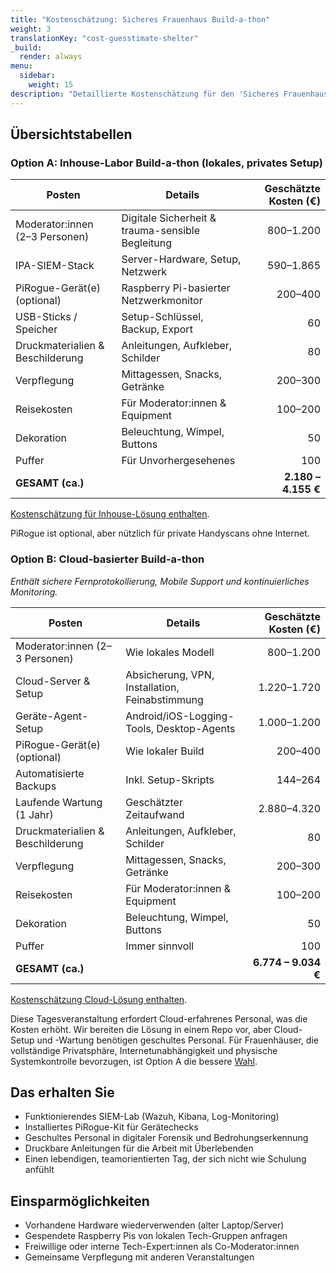 ```yaml
---
title: "Kostenschätzung: Sicheres Frauenhaus Build-a-thon"
weight: 3
translationKey: "cost-guesstimate-shelter"
_build:
  render: always
menu:
  sidebar:
    weight: 15
description: "Detaillierte Kostenschätzung für den 'Sicheres Frauenhaus Build-a-thon'—ein praktischer Tagesworkshop, bei dem Mitarbeitende ein eigenes digitales Sicherheitslabor (Wazuh + Pirogue) mit Hilfe von Moderator:innen einrichten."
---
```


## Übersichtstabellen

### Option A: Inhouse-Labor Build-a-thon (lokales, privates Setup)

| **Posten**                       | **Details**                                      | **Geschätzte Kosten (€)** |
|----------------------------------|--------------------------------------------------|--------------------------:|
| Moderator:innen (2–3 Personen)   | Digitale Sicherheit & trauma-sensible Begleitung |                 800–1.200 |
| IPA-SIEM-Stack                   | Server-Hardware, Setup, Netzwerk                 |                 590–1.865 |
| PiRogue-Gerät(e) (optional)      | Raspberry Pi-basierter Netzwerkmonitor           |                   200–400 |
| USB-Sticks / Speicher            | Setup-Schlüssel, Backup, Export                  |                        60 |
| Druckmaterialien & Beschilderung | Anleitungen, Aufkleber, Schilder                 |                        80 |
| Verpflegung                      | Mittagessen, Snacks, Getränke                    |                   200–300 |
| Reisekosten                      | Für Moderator:innen & Equipment                  |                   100–200 |
| Dekoration                       | Beleuchtung, Wimpel, Buttons                     |                        50 |
| Puffer                           | Für Unvorhergesehenes                            |                       100 |
| **GESAMT (ca.)**                 |                                                  |       **2.180 – 4.155 €** |

[Kostenschätzung für Inhouse-Lösung enthalten](/docs/lab/costs.md).

PiRogue ist optional, aber nützlich für private Handyscans ohne Internet.

### Option B: Cloud-basierter Build-a-thon

*Enthält sichere Fernprotokollierung, Mobile Support und kontinuierliches Monitoring.*

| **Posten**                       | **Details**                                    | **Geschätzte Kosten (€)** |
|----------------------------------|------------------------------------------------|--------------------------:|
| Moderator:innen (2–3 Personen)   | Wie lokales Modell                             |                 800–1.200 |
| Cloud-Server & Setup             | Absicherung, VPN, Installation, Feinabstimmung |               1.220–1.720 |
| Geräte-Agent-Setup               | Android/iOS-Logging-Tools, Desktop-Agents      |               1.000–1.200 |
| PiRogue-Gerät(e) (optional)      | Wie lokaler Build                              |                   200–400 |
| Automatisierte Backups           | Inkl. Setup-Skripts                            |                   144–264 |
| Laufende Wartung (1 Jahr)        | Geschätzter Zeitaufwand                        |               2.880–4.320 |
| Druckmaterialien & Beschilderung | Anleitungen, Aufkleber, Schilder               |                        80 |
| Verpflegung                      | Mittagessen, Snacks, Getränke                  |                   200–300 |
| Reisekosten                      | Für Moderator:innen & Equipment                |                   100–200 |
| Dekoration                       | Beleuchtung, Wimpel, Buttons                   |                        50 |
| Puffer                           | Immer sinnvoll                                 |                       100 |
| **GESAMT (ca.)**                 |                                                |       **6.774 – 9.034 €** |

[Kostenschätzung Cloud-Lösung enthalten](/docs/lab/costs-cloud.md).

Diese Tagesveranstaltung erfordert Cloud-erfahrenes Personal, was die Kosten erhöht. Wir bereiten die Lösung in einem Repo vor, aber Cloud-Setup und -Wartung benötigen geschultes Personal. Für Frauenhäuser, die vollständige Privatsphäre, Internetunabhängigkeit und physische Systemkontrolle bevorzugen, ist Option A die bessere [Wahl](/docs/lab/architectures.md).

## Das erhalten Sie

* Funktionierendes SIEM-Lab (Wazuh, Kibana, Log-Monitoring)
* Installiertes PiRogue-Kit für Gerätechecks
* Geschultes Personal in digitaler Forensik und Bedrohungserkennung
* Druckbare Anleitungen für die Arbeit mit Überlebenden
* Einen lebendigen, teamorientierten Tag, der sich nicht wie Schulung anfühlt

## Einsparmöglichkeiten

* Vorhandene Hardware wiederverwenden (alter Laptop/Server)
* Gespendete Raspberry Pis von lokalen Tech-Gruppen anfragen
* Freiwillige oder interne Tech-Expert:innen als Co-Moderator:innen
* Gemeinsame Verpflegung mit anderen Veranstaltungen
